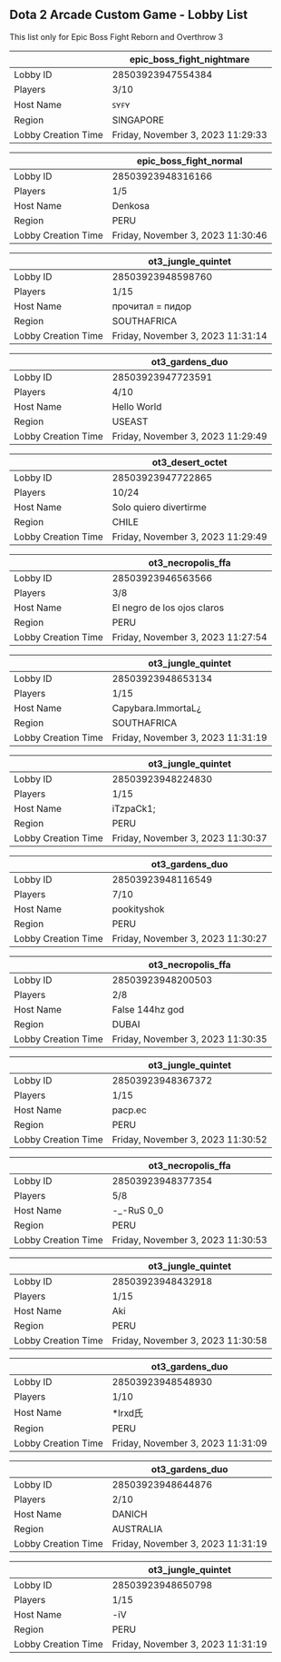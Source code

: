 ## Dota 2 Arcade Custom Game - Lobby List

This list only for Epic Boss Fight Reborn and Overthrow 3

|  | epic_boss_fight_nightmare |
| ------ | ------ |
| Lobby ID | 28503923947554384 |
| Players | 3/10 |
| Host Name | ꜱʏꜰʏ |
| Region | SINGAPORE |
| Lobby Creation Time | Friday, November 3, 2023 11:29:33 |


|  | epic_boss_fight_normal |
| ------ | ------ |
| Lobby ID | 28503923948316166 |
| Players | 1/5 |
| Host Name | Denkosa |
| Region | PERU |
| Lobby Creation Time | Friday, November 3, 2023 11:30:46 |


|  | ot3_jungle_quintet |
| ------ | ------ |
| Lobby ID | 28503923948598760 |
| Players | 1/15 |
| Host Name | прочитал = пидop |
| Region | SOUTHAFRICA |
| Lobby Creation Time | Friday, November 3, 2023 11:31:14 |


|  | ot3_gardens_duo |
| ------ | ------ |
| Lobby ID | 28503923947723591 |
| Players | 4/10 |
| Host Name | Hello World |
| Region | USEAST |
| Lobby Creation Time | Friday, November 3, 2023 11:29:49 |


|  | ot3_desert_octet |
| ------ | ------ |
| Lobby ID | 28503923947722865 |
| Players | 10/24 |
| Host Name | Solo quiero divertirme |
| Region | CHILE |
| Lobby Creation Time | Friday, November 3, 2023 11:29:49 |


|  | ot3_necropolis_ffa |
| ------ | ------ |
| Lobby ID | 28503923946563566 |
| Players | 3/8 |
| Host Name | El negro de los ojos claros |
| Region | PERU |
| Lobby Creation Time | Friday, November 3, 2023 11:27:54 |


|  | ot3_jungle_quintet |
| ------ | ------ |
| Lobby ID | 28503923948653134 |
| Players | 1/15 |
| Host Name | Capybara.ImmortaL¿ |
| Region | SOUTHAFRICA |
| Lobby Creation Time | Friday, November 3, 2023 11:31:19 |


|  | ot3_jungle_quintet |
| ------ | ------ |
| Lobby ID | 28503923948224830 |
| Players | 1/15 |
| Host Name | iTzpaCk1; |
| Region | PERU |
| Lobby Creation Time | Friday, November 3, 2023 11:30:37 |


|  | ot3_gardens_duo |
| ------ | ------ |
| Lobby ID | 28503923948116549 |
| Players | 7/10 |
| Host Name | pookityshok |
| Region | PERU |
| Lobby Creation Time | Friday, November 3, 2023 11:30:27 |


|  | ot3_necropolis_ffa |
| ------ | ------ |
| Lobby ID | 28503923948200503 |
| Players | 2/8 |
| Host Name | False 144hz god |
| Region | DUBAI |
| Lobby Creation Time | Friday, November 3, 2023 11:30:35 |


|  | ot3_jungle_quintet |
| ------ | ------ |
| Lobby ID | 28503923948367372 |
| Players | 1/15 |
| Host Name | pacp.ec |
| Region | PERU |
| Lobby Creation Time | Friday, November 3, 2023 11:30:52 |


|  | ot3_necropolis_ffa |
| ------ | ------ |
| Lobby ID | 28503923948377354 |
| Players | 5/8 |
| Host Name | -_-RuS 0_0 |
| Region | PERU |
| Lobby Creation Time | Friday, November 3, 2023 11:30:53 |


|  | ot3_jungle_quintet |
| ------ | ------ |
| Lobby ID | 28503923948432918 |
| Players | 1/15 |
| Host Name | Aki |
| Region | PERU |
| Lobby Creation Time | Friday, November 3, 2023 11:30:58 |


|  | ot3_gardens_duo |
| ------ | ------ |
| Lobby ID | 28503923948548930 |
| Players | 1/10 |
| Host Name | *lrxd氏 |
| Region | PERU |
| Lobby Creation Time | Friday, November 3, 2023 11:31:09 |


|  | ot3_gardens_duo |
| ------ | ------ |
| Lobby ID | 28503923948644876 |
| Players | 2/10 |
| Host Name | DANICH |
| Region | AUSTRALIA |
| Lobby Creation Time | Friday, November 3, 2023 11:31:19 |


|  | ot3_jungle_quintet |
| ------ | ------ |
| Lobby ID | 28503923948650798 |
| Players | 1/15 |
| Host Name | -iV |
| Region | PERU |
| Lobby Creation Time | Friday, November 3, 2023 11:31:19 |


